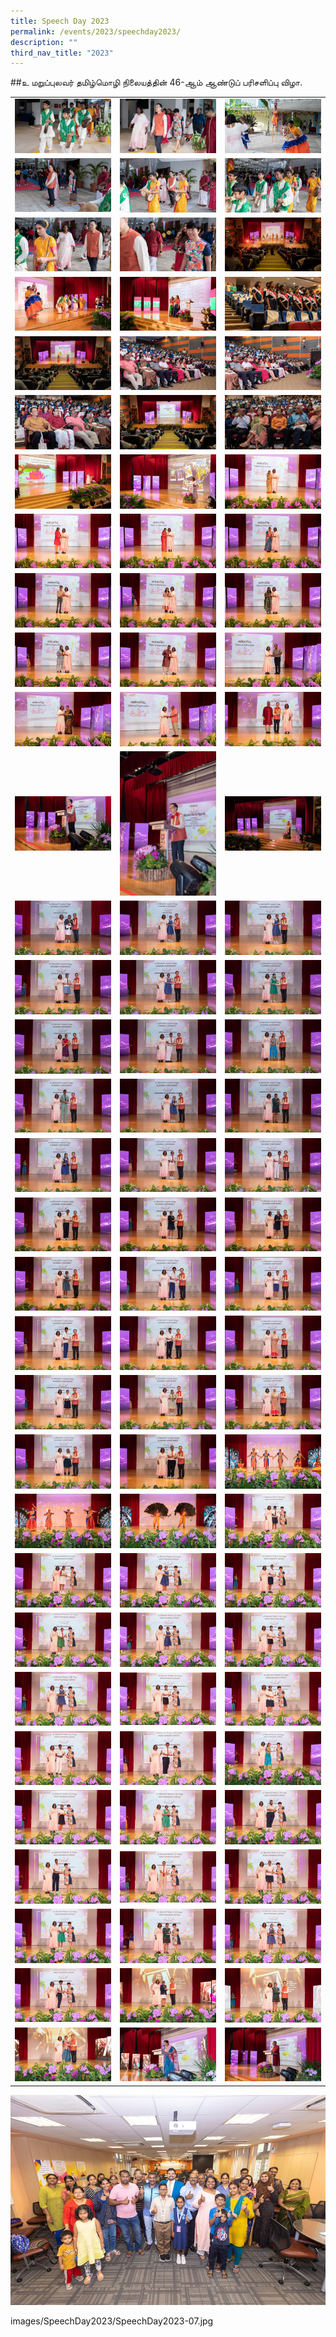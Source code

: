 ```yaml
---
title: Speech Day 2023
permalink: /events/2023/speechday2023/
description: ""
third_nav_title: "2023"
---
```

##உ மறுப்புலவர் தமிழ்மொழி நிலையத்தின் 46-ஆம் ஆண்டுப் பரிசளிப்பு விழா.

|  | | |
| -------- | -------- | -------- |
|  ![](/images/SpeechDay2023/SpeechDay2023-07.jpg)   |  ![](/images/SpeechDay2023/SpeechDay2023-08.jpg)   |  ![](/images/SpeechDay2023/SpeechDay2023-09.jpg)   |
|  ![](/images/SpeechDay2023/SpeechDay2023-10.jpg)   |  ![](/images/SpeechDay2023/SpeechDay2023-11.jpg)   |  ![](/images/SpeechDay2023/SpeechDay2023-12.jpg)   |
|  ![](/images/SpeechDay2023/SpeechDay2023-13.jpg)   |  ![](/images/SpeechDay2023/SpeechDay2023-14.jpg)   |  ![](/images/SpeechDay2023/SpeechDay2023-15.jpg)   |
|  ![](/images/SpeechDay2023/SpeechDay2023-16.jpg)   |  ![](/images/SpeechDay2023/SpeechDay2023-17.jpg)   |  ![](/images/SpeechDay2023/SpeechDay2023-18.jpg)   |
|  ![](/images/SpeechDay2023/SpeechDay2023-19.jpg)   |  ![](/images/SpeechDay2023/SpeechDay2023-20.jpg)   |  ![](/images/SpeechDay2023/SpeechDay2023-21.jpg)   |
|  ![](/images/SpeechDay2023/SpeechDay2023-22.jpg)   |  ![](/images/SpeechDay2023/SpeechDay2023-23.jpg)   |  ![](/images/SpeechDay2023/SpeechDay2023-24.jpg)   |
|  ![](/images/SpeechDay2023/SpeechDay2023-25.jpg)   |  ![](/images/SpeechDay2023/SpeechDay2023-26.jpg)   |  ![](/images/SpeechDay2023/SpeechDay2023-27.jpg)   |
|  ![](/images/SpeechDay2023/SpeechDay2023-28.jpg)   |  ![](/images/SpeechDay2023/SpeechDay2023-29.jpg)   |  ![](/images/SpeechDay2023/SpeechDay2023-30.jpg)   |
|  ![](/images/SpeechDay2023/SpeechDay2023-31.jpg)   |  ![](/images/SpeechDay2023/SpeechDay2023-32.jpg)   |  ![](/images/SpeechDay2023/SpeechDay2023-33.jpg)   |
|  ![](/images/SpeechDay2023/SpeechDay2023-34.jpg)   |  ![](/images/SpeechDay2023/SpeechDay2023-35.jpg)   |  ![](/images/SpeechDay2023/SpeechDay2023-36.jpg)   |
|  ![](/images/SpeechDay2023/SpeechDay2023-37.jpg)   |  ![](/images/SpeechDay2023/SpeechDay2023-38.jpg)   |  ![](/images/SpeechDay2023/SpeechDay2023-39.jpg)   |
|  ![](/images/SpeechDay2023/SpeechDay2023-40.jpg)   |  ![](/images/SpeechDay2023/SpeechDay2023-41.jpg)   |  ![](/images/SpeechDay2023/SpeechDay2023-42.jpg)   |
|  ![](/images/SpeechDay2023/SpeechDay2023-43.jpg)   |  ![](/images/SpeechDay2023/SpeechDay2023-44.jpg)   |  ![](/images/SpeechDay2023/SpeechDay2023-45.jpg)   |
|  ![](/images/SpeechDay2023/SpeechDay2023-46.jpg)   |  ![](/images/SpeechDay2023/SpeechDay2023-47.jpg)   |  ![](/images/SpeechDay2023/SpeechDay2023-48.jpg)   |
|  ![](/images/SpeechDay2023/SpeechDay2023-49.jpg)   |  ![](/images/SpeechDay2023/SpeechDay2023-50.jpg)   |  ![](/images/SpeechDay2023/SpeechDay2023-51.jpg)   |
|  ![](/images/SpeechDay2023/SpeechDay2023-52.jpg)   |  ![](/images/SpeechDay2023/SpeechDay2023-53.jpg)   |  ![](/images/SpeechDay2023/SpeechDay2023-54.jpg)   |
|  ![](/images/SpeechDay2023/SpeechDay2023-55.jpg)   |  ![](/images/SpeechDay2023/SpeechDay2023-56.jpg)   |  ![](/images/SpeechDay2023/SpeechDay2023-57.jpg)   |
|  ![](/images/SpeechDay2023/SpeechDay2023-58.jpg)   |  ![](/images/SpeechDay2023/SpeechDay2023-59.jpg)   |  ![](/images/SpeechDay2023/SpeechDay2023-60.jpg)   |
|  ![](/images/SpeechDay2023/SpeechDay2023-61.jpg)   |  ![](/images/SpeechDay2023/SpeechDay2023-62.jpg)   |  ![](/images/SpeechDay2023/SpeechDay2023-63.jpg)   |
|  ![](/images/SpeechDay2023/SpeechDay2023-64.jpg)   |  ![](/images/SpeechDay2023/SpeechDay2023-65.jpg)   |  ![](/images/SpeechDay2023/SpeechDay2023-66.jpg)   |
|  ![](/images/SpeechDay2023/SpeechDay2023-67.jpg)   |  ![](/images/SpeechDay2023/SpeechDay2023-68.jpg)   |  ![](/images/SpeechDay2023/SpeechDay2023-69.jpg)   |
|  ![](/images/SpeechDay2023/SpeechDay2023-70.jpg)   |  ![](/images/SpeechDay2023/SpeechDay2023-71.jpg)   |  ![](/images/SpeechDay2023/SpeechDay2023-72.jpg)   |
|  ![](/images/SpeechDay2023/SpeechDay2023-73.jpg)   |  ![](/images/SpeechDay2023/SpeechDay2023-74.jpg)   |  ![](/images/SpeechDay2023/SpeechDay2023-75.jpg)   |
|  ![](/images/SpeechDay2023/SpeechDay2023-76.jpg)   |  ![](/images/SpeechDay2023/SpeechDay2023-77.jpg)   |  ![](/images/SpeechDay2023/SpeechDay2023-78.jpg)   |
|  ![](/images/SpeechDay2023/SpeechDay2023-79.jpg)   |  ![](/images/SpeechDay2023/SpeechDay2023-80.jpg)   |  ![](/images/SpeechDay2023/SpeechDay2023-81.jpg)   |
|  ![](/images/SpeechDay2023/SpeechDay2023-82.jpg)   |  ![](/images/SpeechDay2023/SpeechDay2023-83.jpg)   |  ![](/images/SpeechDay2023/SpeechDay2023-84.jpg)   |
|  ![](/images/SpeechDay2023/SpeechDay2023-85.jpg)   |  ![](/images/SpeechDay2023/SpeechDay2023-86.jpg)   |  ![](/images/SpeechDay2023/SpeechDay2023-87.jpg)   |
|  ![](/images/SpeechDay2023/SpeechDay2023-88.jpg)   |  ![](/images/SpeechDay2023/SpeechDay2023-89.jpg)   |  ![](/images/SpeechDay2023/SpeechDay2023-90.jpg)   |
|  ![](/images/SpeechDay2023/SpeechDay2023-91.jpg)   |  ![](/images/SpeechDay2023/SpeechDay2023-92.jpg)   |  ![](/images/SpeechDay2023/SpeechDay2023-93.jpg)   |
|  ![](/images/SpeechDay2023/SpeechDay2023-94.jpg)   |  ![](/images/SpeechDay2023/SpeechDay2023-95.jpg)   |  ![](/images/SpeechDay2023/SpeechDay2023-96.jpg)   |
|  ![](/images/SpeechDay2023/SpeechDay2023-97.jpg)   |  ![](/images/SpeechDay2023/SpeechDay2023-98.jpg)   |  ![](/images/SpeechDay2023/SpeechDay2023-99.jpg)   |
|  ![](/images/SpeechDay2023/SpeechDay2023-100.jpg)   |  ![](/images/SpeechDay2023/SpeechDay2023-101.jpg)   |  ![](/images/SpeechDay2023/SpeechDay2023-102.jpg)   |

![](/images/PS2023/ps1.jpg)



images/SpeechDay2023/SpeechDay2023-07.jpg
